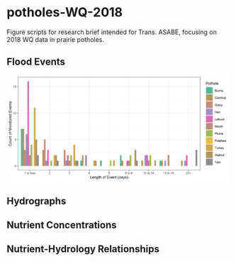 # potholes-WQ-2018
 Figure scripts for research brief intended for Trans. ASABE, focusing on 2018 WQ data in prairie potholes.

## Flood Events
![Flood Event Lengths for 2018 Growing Season](https://github.com/bnahkala/potholes-WQ-2018/blob/master/02_events.png)

## Hydrographs


## Nutrient Concentrations


## Nutrient-Hydrology Relationships

